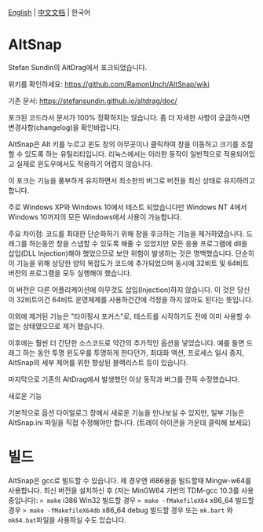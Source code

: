 [English](./README.md) | [中文文档](./README_zh-CN.md) | 한국어
# AltSnap
Stefan Sundin의 AltDrag에서 포크되었습니다.

위키를 확인하세요: https://github.com/RamonUnch/AltSnap/wiki

기존 문서: https://stefansundin.github.io/altdrag/doc/

포크된 코드라서 문서가 100% 정확하지는 않습니다.
좀 더 자세한 사항이 궁금하시면 변경사항(changelog)을 확인바랍니다.

AltSnap은 Alt 키를 누르고 윈도 창의 아무곳이나 클릭하여 창을 이동하고 크기를 조절할 수 있도록 하는 유틸리티입니다.
리눅스에서는 이러한 동작이 일반적으로 적용되어있고 실제로 윈도우에서도 적용하기 어렵지 않습니다.

이 포크는 기능을 풍부하게 유지하면서 최소한의 버그로 버전을 최신 상태로 유지하려고 합니다.

주로 Windows XP와 Windows 10에서 테스트 되었습니다만 Windows NT 4에서 Windows 10까지의 모든 Windows에서 사용이 가능합니다.

주요 차이점:
코드를 최대한 단순화하기 위해 창을 후크하는 기능을 제거하였습니다. 드래그를 하는동안 창을 스냅할 수 있도록 해줄 수 있었지만 모든 응용 프로그램에 dll을 삽입(DLL Injection)해야 했었으므로 보안 위험이 발생하는 것은 명백했습니다. 단순히 이 기능을 위해 상당한 양의 복잡도가 코드에 추가되었으며 동시에 32비트 및 64비트 버전의 프로그램을 모두 실행해야 했습니다.

이 버전은 다른 어플리케이션에 아무것도 삽입(Injection)하지 않습니다. 이 것은 당신이 32비트이건 64비트 운영체제를 사용하건간에 걱정을 하지 않아도 된다는 뜻입니다.

이외에 제거된 기능은 "타이핑시 포커스"로, 테스트를 시작하기도 전에 이미 사용할 수 없는 상태였으므로 제거 했습니다.

이후에는 훨씬 더 간단한 소스코드로 약간의 추가적인 옵션을 넣었습니다. 예를 들면 드래그 하는 동안 투명 윈도우를 투명하게 한다던가, 최대화 액션, 프로세스 일시 중지, AltSnap의 세부 제어를 위한 향상된 블랙리스트 등이 있습니다. 

마지막으로 기존의 AltDrag에서 발생했던 이상 동작과 버그를 잔뜩 수정했습니다.

새로운 기능

기본적으로 옵션 다이얼로그 창에서 새로운 기능을 만나보실 수 있지만, 일부 기능은 AltSnap.ini 파일을 직접 수정해야만 합니다. (트레이 아이콘을 가운데 클릭해 보세요)

# 빌드
AltSnap은 gcc로 빌드할 수 있습니다. 제 경우엔 i686용을 빌드할때  Mingw-w64를 사용합니다.
최신 버전을 설치하신 후 (저는 MinGW64 기반의 TDM-gcc 10.3를 사용중입니다):
`> make` i386 Win32 빌드할 경우
`> make -fMakefileX64` x86_64 빌드할 경우
`> make -fMakefileX64db` x86_64 debug 빌드할 경우
또는 `mk.bart` 와 `mk64.bat`파일을 사용하실 수도 있습니다.
